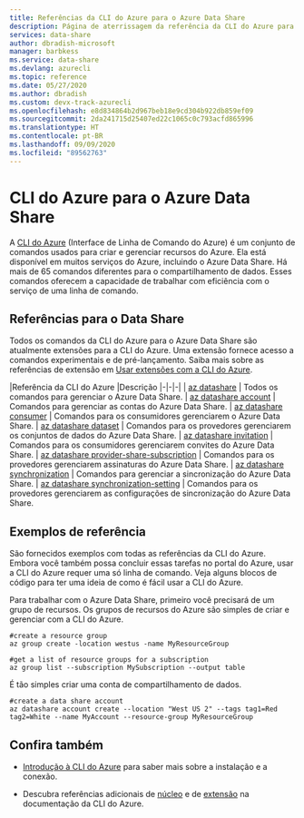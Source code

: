 ```yaml
---
title: Referências da CLI do Azure para o Azure Data Share
description: Página de aterrissagem da referência da CLI do Azure para o Azure Data Share
services: data-share
author: dbradish-microsoft
manager: barbkess
ms.service: data-share
ms.devlang: azurecli
ms.topic: reference
ms.date: 05/27/2020
ms.author: dbradish
ms.custom: devx-track-azurecli
ms.openlocfilehash: e8d834864b2d967beb18e9cd304b922db859ef09
ms.sourcegitcommit: 2da241715d25407ed22c1065c0c793acfd865996
ms.translationtype: HT
ms.contentlocale: pt-BR
ms.lasthandoff: 09/09/2020
ms.locfileid: "89562763"
---
```

# <a name="azure-cli-for-azure-data-share"></a>CLI do Azure para o Azure Data Share

A [CLI do Azure](/cli/azure/what-is-azure-cli) (Interface de Linha de Comando do Azure) é um conjunto de comandos usados para criar e gerenciar recursos do Azure.  Ela está disponível em muitos serviços do Azure, incluindo o Azure Data Share.  Há mais de 65 comandos diferentes para o compartilhamento de dados.  Esses comandos oferecem a capacidade de trabalhar com eficiência com o serviço de uma linha de comando.

## <a name="references-for-data-share"></a>Referências para o Data Share

Todos os comandos da CLI do Azure para o Azure Data Share são atualmente extensões para a CLI do Azure.  Uma extensão fornece acesso a comandos experimentais e de pré-lançamento.  Saiba mais sobre as referências de extensão em [Usar extensões com a CLI do Azure](/cli/azure/azure-cli-extensions-overview).

|Referência da CLI do Azure |Descrição
|-|-|-|
| [az datashare](/cli/azure/ext/datashare/datashare) | Todos os comandos para gerenciar o Azure Data Share.
| [az datashare account](/cli/azure/ext/datashare/datashare/account) | Comandos para gerenciar as contas do Azure Data Share.
| [az datashare consumer](/cli/azure/ext/datashare/datashare/consumer) | Comandos para os consumidores gerenciarem o Azure Data Share.
| [az datashare dataset](/cli/azure/ext/datashare/datashare/dataset) | Comandos para os provedores gerenciarem os conjuntos de dados do Azure Data Share.
| [az datashare invitation](/cli/azure/ext/datashare/datashare/invitation) | Comandos para os consumidores gerenciarem convites do Azure Data Share.
| [az datashare provider-share-subscription](/cli/azure/ext/datashare/datashare/provider-share-subscription) | Comandos para os provedores gerenciarem assinaturas do Azure Data Share.
| [az datashare synchronization](/cli/azure/ext/datashare/datashare/synchronization)  | Comandos para gerenciar a sincronização do Azure Data Share.
| [az datashare synchronization-setting](/cli/azure/ext/datashare/datashare/synchronization-setting)  | Comandos para os provedores gerenciarem as configurações de sincronização do Azure Data Share.

## <a name="reference-examples"></a>Exemplos de referência

São fornecidos exemplos com todas as referências da CLI do Azure. Embora você também possa concluir essas tarefas no portal do Azure, usar a CLI do Azure requer uma só linha de comando.  Veja alguns blocos de código para ter uma ideia de como é fácil usar a CLI do Azure.

Para trabalhar com o Azure Data Share, primeiro você precisará de um grupo de recursos.  Os grupos de recursos do Azure são simples de criar e gerenciar com a CLI do Azure.  

```azurecli
#create a resource group
az group create -location westus -name MyResourceGroup
```

```azurecli
#get a list of resource groups for a subscription
az group list --subscription MySubscription --output table
```

É tão simples criar uma conta de compartilhamento de dados.

```azurecli
#create a data share account
az datashare account create --location "West US 2" --tags tag1=Red tag2=White --name MyAccount --resource-group MyResourceGroup
```

## <a name="see-also"></a>Confira também

* [Introdução à CLI do Azure](/cli/azure/get-started-with-azure-cli) para saber mais sobre a instalação e a conexão.

* Descubra referências adicionais de [núcleo](/cli/azure/reference-index) e de [extensão](/cli/azure/azure-cli-extensions-list) na documentação da CLI do Azure.
